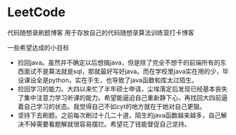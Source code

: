 # LeetCode
代码随想录刷题博客
用于存放自己的代码随想录算法训练营打卡博客

一些希望达成的小目标
- 捡回java。虽然并不确定以后想搞java，但是除了完全不想干的前端所有的东西面试不是算法就是sql，那就最好写好java。而在学校里java实在用的少，毕设课设全是python，实在手生，也导致了java函数和库太过陌生。
- 捡回学习的能力。大四以来忙了半年硕士申请，尘埃落定后发现已经基本丧失了集中注意力学习听课的能力。希望能逼迫自己重新静下心，再找回大四前逼着自己学习的状态。我觉得自己不如cyt的地方就在于她对自己更狠。
- 坚持下去刷题。之前每次刷过十几二十道，陌生的java函数越来越多，自己解决不掉需要看题解就很容易摆烂。希望花了钱能督促自己坚持。
